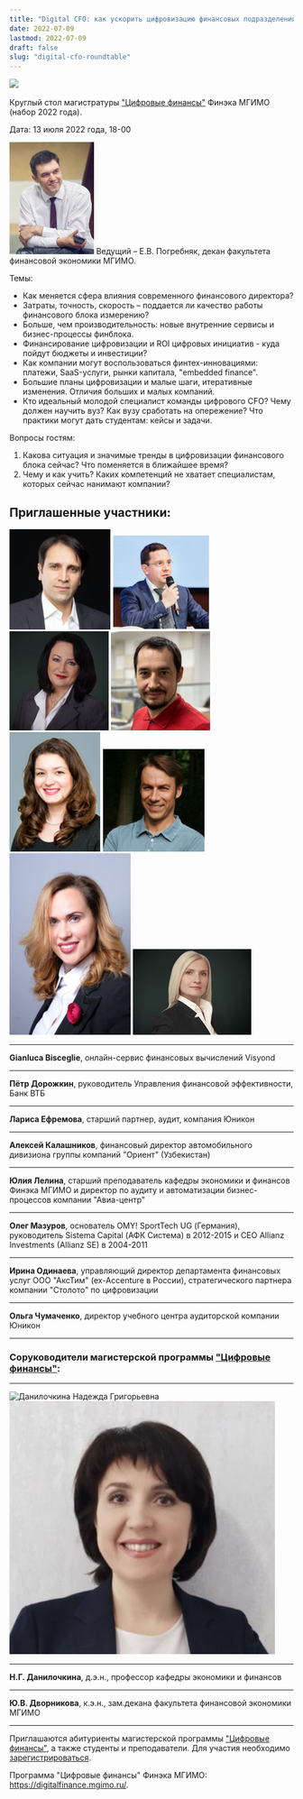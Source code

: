 ```yaml
---
title: "Digital CFO: как ускорить цифровизацию финансовых подразделений?"
date: 2022-07-09
lastmod: 2022-07-09
draft: false
slug: "digital-cfo-roundtable"
---
```


[digital]: /program/masters/digital-finance
[econ-badge-mag]: https://img.shields.io/badge/Экономика-Цифровые_финансы-1EB3A1

[![][econ-badge-mag]][digital]

Круглый стол магистратуры ["Цифровые финансы"][digital] Финэка МГИМО (набор 2022 года).

Дата: 13 июля 2022 года, 18-00

<img
    src="/images/person/epogrebnyak2.jpg"
    alt="Погребняк Евгений Владимирович"
    title="Погребняк Евгений Владимирович"
    class="rounded-photo float-right mr-1 mb-1"
/>
Ведущий – Е.В. Погребняк, декан факультета финансовой экономики МГИМО.

Темы:

- Как меняется сфера влияния современного финансового директора?
- Затраты, точность, скорость – поддается ли качество работы финансового блока измерению?
- Больше, чем производительность: новые внутренние сервисы и бизнес-процессы финблока.
- Финансирование цифровизации и ROI цифровых инициатив - куда пойдут бюджеты и инвестиции?
- Как компании могут воспользоваться финтех-инновациями: платежи, SaaS-услуги, рынки капитала, "embedded finance".
- Большие планы цифровизации и малые шаги, итеративные изменения. Отличия больших и малых компаний.
- Кто идеальный молодой специалист команды цифрового CFO? Чему должен научить вуз? Как вузу сработать на опережение? Что практики могут дать студентам: кейсы и задачи.

Вопросы гостям:

1. Какова ситуация и значимые тренды в цифровизации финансового блока сейчас? Что поменяется в ближайшее время?
2. Чему и как учить? Каких компетенций не хватает специалистам, которых сейчас нанимают компании?

## Приглашенные участники:

<img
    src="Gianluca-Bisceglie.png"
    alt="Gianluca Bisceglie"
    title="Gianluca Bisceglie"
    class="rounded-photo mr-1 mb-1"
/>
<img
    src="pyotr-dorozhkin.png"
    alt="Пётр Дорожкин"
    title="Пётр Дорожкин"
    class="rounded-photo mr-1 mb-1"
/>
<img
    src="larisa-efremova.png"
    alt="Лариса Ефремова"
    title="Лариса Ефремова"
    class="rounded-photo mr-1 mb-1"
/>
<img
    src="aleksey-kalashnikov.png"
    alt="Алексей Калашников"
    title="Алексей Калашников"
    class="rounded-photo mr-1 mb-1"
/>
<img
    src="juliya-lelina.png"
    alt="Юлия Лелина"
    title="Юлия Лелина"
    class="rounded-photo mr-1 mb-1"
/>
<img
    src="oleg-mazurov.png"
    alt="Олег Мазуров"
    title="Олег Мазуров"
    class="rounded-photo mr-1 mb-1"
/>
<img
    src="irina-odinaeva.png"
    alt="Ирина Одинаева"
    title="Ирина Одинаева"
    class="rounded-photo mr-1 mb-1"
/>
<img
    src="olga-chumachenko.png"
    alt="Ольга Чумаченко"
    title="Ольга Чумаченко"
    class="rounded-photo mr-1 mb-1"
/>

---

**Gianluca Bisceglie**, онлайн-сервис финансовых вычислений Visyond

---

**Пётр Дорожкин**, руководитель Управления финансовой эффективности, Банк ВТБ

---

**Лариса Ефремова**, старший партнер, аудит, компания Юникон

---

**Алексей Калашников**, финансовый директор автомобильного дивизиона группы компаний "Ориент" (Узбекистан)

---

**Юлия Лелина**, старший преподаватель кафедры экономики и финансов Финэка МГИМО и директор по аудиту и автоматизации бизнес-процессов компании "Авиа-центр"

---

**Олег Мазуров**, основатель OMY! SportTech UG (Германия), руководитель Sistema Capital (АФК Система) в 2012-2015 и CEO Allianz Investments (Allianz SE) в 2004-2011

---

**Ирина Одинаева**, управляющий директор департамента финансовых услуг ООО "АксТим" (ex-Accenture в России), стратегического партнера компании "Столото" по цифровизации

---

**Ольга Чумаченко**, директор учебного центра аудиторской компании Юникон

---

### Соруководители магистерской программы ["Цифровые финансы"][digital]:

---

<img
    src="https://mgimo.ru/upload/iblock/e2a/danilochkina.jpg"
    alt="Данилочкина Надежда Григорьевна"
    title="Данилочкина Надежда Григорьевна"
    class="rounded-photo mr-1 mb-1"
/>
<img
    src="/images/person/dvornikova2.jpg"
    alt="Дворникова Юлия Владимировна"
    title="Дворникова Юлия Владимировна"
    class="rounded-photo mr-1 mb-1"
/>

---

**Н.Г. Данилочкина**, д.э.н., профессор кафедры экономики и финансов

---

**Ю.В. Дворникова**, к.э.н., зам.декана факультета финансовой экономики МГИМО

---

Приглашаются абитуриенты магистерской программы ["Цифровые финансы"][digital], а также студенты и преподаватели. Для участия необходимо [зарегистрироваться](https://docs.google.com/forms/d/e/1FAIpQLSdTbeQ3aTncwYZil2nZ0zfR2mSi7UtnefrjqdvH7iPVgebGcQ/viewform).

Программа "Цифровые финансы" Финэка МГИМО: <https://digitalfinance.mgimo.ru/>.
